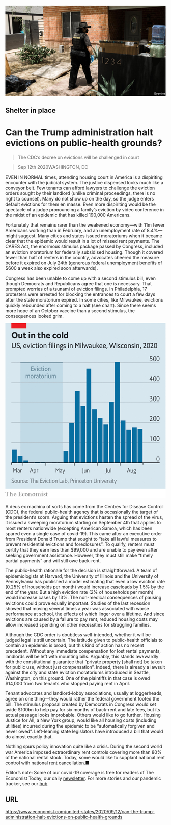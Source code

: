![](./images/20200912_USP503.jpg)

## Shelter in place

# Can the Trump administration halt evictions on public-health grounds?

> The CDC’s decree on evictions will be challenged in court

> Sep 12th 2020WASHINGTON, DC

EVEN IN NORMAL times, attending housing court in America is a dispiriting encounter with the judicial system. The justice dispensed looks much like a conveyor belt. Few tenants can afford lawyers to challenge the eviction orders sought by their landlord (unlike criminal proceedings, there is no right to counsel). Many do not show up on the day, so the judge enters default evictions for them en masse. Even more dispiriting would be the spectacle of a judge pronouncing a family’s eviction by video conference in the midst of an epidemic that has killed 190,000 Americans.

Fortunately that remains rarer than the weakened economy—with 11m fewer Americans working than in February, and an unemployment rate of 8.4%—might suggest. Many cities and states issued moratoriums when it became clear that the epidemic would result in a lot of missed rent payments. The CARES Act, the enormous stimulus package passed by Congress, included an eviction moratorium for federally subsidised housing. Though it covered fewer than half of renters in the country, advocates cheered the measure before it expired on July 24th (generous federal unemployment benefits of $600 a week also expired soon afterwards).

Congress has been unable to come up with a second stimulus bill, even though Democrats and Republicans agree that one is necessary. That prompted worries of a tsunami of eviction filings. In Philadelphia, 17 protesters were arrested for blocking the entrances to court a few days after the state moratorium expired. In some cities, like Milwaukee, evictions quickly rebounded after coming to a halt (see chart). Since there seems more hope of an October vaccine than a second stimulus, the consequences looked grim.



![](./images/20200912_USC528_0.png)

A deus ex machina of sorts has come from the Centres for Disease Control (CDC), the federal public-health agency that is occasionally the target of the president’s scorn. Arguing that evictions hasten the spread of the virus, it issued a sweeping moratorium starting on September 4th that applies to most renters nationwide (excepting American Samoa, which has been spared even a single case of covid-19). This came after an executive order from President Donald Trump that sought to “take all lawful measures to prevent residential evictions and foreclosures”. To qualify, renters must certify that they earn less than $99,000 and are unable to pay even after seeking government assistance. However, they must still make “timely partial payments” and will still owe back-rent.

The public-health rationale for the decision is straightforward. A team of epidemiologists at Harvard, the University of Illinois and the University of Pennsylvania has published a model estimating that even a low eviction rate (0.25% of households per month) would increase caseloads by 1.5% by the end of the year. But a high eviction rate (2% of households per month) would increase cases by 13%. The non-medical consequences of pausing evictions could prove equally important. Studies of the last recession showed that moving several times a year was associated with worse performance at school, the effects of which linger over a lifetime. And since evictions are caused by a failure to pay rent, reduced housing costs may allow increased spending on other necessities for struggling families.

Although the CDC order is doubtless well-intended, whether it will be judged legal is still uncertain. The latitude given to public-health officials to contain an epidemic is broad, but this kind of action has no recent precedent. Without any immediate compensation for lost rental payments, landlords will be left with mounting bills. Arguably, this stands awkwardly with the constitutional guarantee that “private property [shall not] be taken for public use, without just compensation”. Indeed, there is already a lawsuit against the city and state eviction moratoriums introduced in Seattle, Washington, on this ground. One of the plaintiffs in that case is owed $14,000 from two tenants who stopped paying rent in April.

Tenant advocates and landlord-lobby associations, usually at loggerheads, agree on one thing—they would rather the federal government footed the bill. The stimulus proposal created by Democrats in Congress would set aside $100bn to help pay for six months of back-rent and late fees, but its actual passage looks improbable. Others would like to go further. Housing Justice for All, a New York group, would like all housing costs (including utilities) incurred during the epidemic to be “automatically forgiven and never owed”. Left-leaning state legislators have introduced a bill that would do almost exactly that.

Nothing spurs policy innovation quite like a crisis. During the second world war America imposed extraordinary rent controls covering more than 80% of the national rental stock. Today, some would like to supplant national rent control with national rent cancellation.■

Editor’s note: Some of our covid-19 coverage is free for readers of The Economist Today, our daily [newsletter](https://www.economist.com/https://my.economist.com/user#newsletter). For more stories and our pandemic tracker, see our [hub](https://www.economist.com//news/2020/03/11/the-economists-coverage-of-the-coronavirus)

## URL

https://www.economist.com/united-states/2020/09/12/can-the-trump-administration-halt-evictions-on-public-health-grounds
